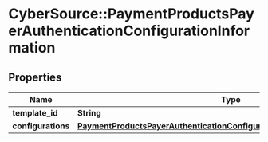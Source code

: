 # CyberSource::PaymentProductsPayerAuthenticationConfigurationInformation

## Properties
Name | Type | Description | Notes
------------ | ------------- | ------------- | -------------
**template_id** | **String** |  | [optional] 
**configurations** | [**PaymentProductsPayerAuthenticationConfigurationInformationConfigurations**](PaymentProductsPayerAuthenticationConfigurationInformationConfigurations.md) |  | [optional] 


